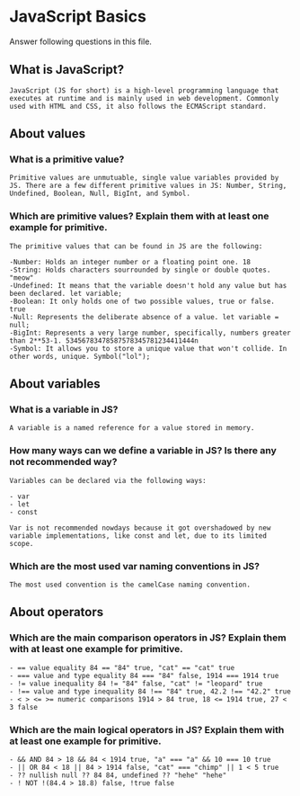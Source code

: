 # JavaScript Basics

Answer following questions in this file.

## What is JavaScript?

```
JavaScript (JS for short) is a high-level programming language that executes at runtime and is mainly used in web development. Commonly used with HTML and CSS, it also follows the ECMAScript standard.
```

## About values

### What is a primitive value?

```
Primitive values are unmutuable, single value variables provided by JS. There are a few different primitive values in JS: Number, String, Undefined, Boolean, Null, BigInt, and Symbol.
```

### Which are primitive values? Explain them with at least one example for primitive.

```
The primitive values that can be found in JS are the following:

-Number: Holds an integer number or a floating point one. 18
-String: Holds characters sourrounded by single or double quotes. "meow"
-Undefined: It means that the variable doesn't hold any value but has been declared. let variable;
-Boolean: It only holds one of two possible values, true or false. true
-Null: Represents the deliberate absence of a value. let variable = null;
-BigInt: Represents a very large number, specifically, numbers greater than 2**53-1. 53456783478587578345781234411444n
-Symbol: It allows you to store a unique value that won't collide. In other words, unique. Symbol("lol");
```

## About variables

### What is a variable in JS?

```
A variable is a named reference for a value stored in memory.
```

### How many ways can we define a variable in JS? Is there any not recommended way?

```
Variables can be declared via the following ways:

- var
- let
- const

Var is not recommended nowdays because it got overshadowed by new variable implementations, like const and let, due to its limited scope.
```

### Which are the most used var naming conventions in JS?

```
The most used convention is the camelCase naming convention.
```

## About operators

### Which are the main comparison operators in JS? Explain them with at least one example for primitive.

```
- == value equality 84 == "84" true, "cat" == "cat" true
- === value and type equality 84 === "84" false, 1914 === 1914 true
- != value inequality 84 != "84" false, "cat" != "leopard" true
- !== value and type inequality 84 !== "84" true, 42.2 !== "42.2" true
- < > <= >= numeric comparisons 1914 > 84 true, 18 <= 1914 true, 27 < 3 false
```

### Which are the main logical operators in JS? Explain them with at least one example for primitive.

```
- && AND 84 > 18 && 84 < 1914 true, "a" === "a" && 10 === 10 true
- || OR 84 < 18 || 84 > 1914 false, "cat" === "chimp" || 1 < 5 true
- ?? nullish null ?? 84 84, undefined ?? "hehe" "hehe"
- ! NOT !(84.4 > 18.8) false, !true false
```
